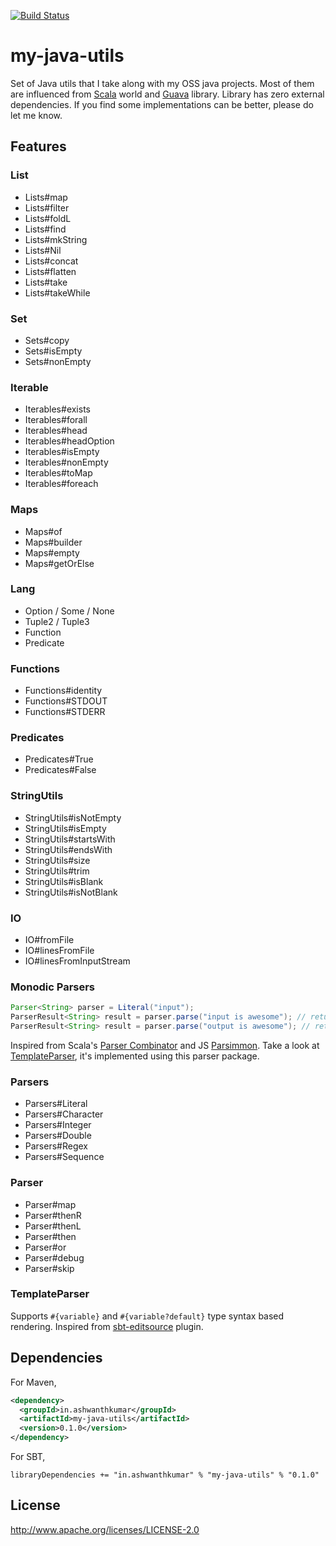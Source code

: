 [![Build Status](https://snap-ci.com/ashwanthkumar/my-java-utils/branch/master/build_image)](https://snap-ci.com/ashwanthkumar/my-java-utils/branch/master)

# my-java-utils
Set of Java utils that I take along with my OSS java projects. Most of them are influenced from [Scala](http://scala-lang.org/) world and [Guava](https://github.com/google/guava) library. Library has zero external dependencies. If you find some implementations can be better, please do let me know.

## Features
### List
- Lists#map
- Lists#filter
- Lists#foldL
- Lists#find
- Lists#mkString
- Lists#Nil
- Lists#concat
- Lists#flatten
- Lists#take
- Lists#takeWhile

### Set
- Sets#copy
- Sets#isEmpty
- Sets#nonEmpty

### Iterable
- Iterables#exists
- Iterables#forall
- Iterables#head
- Iterables#headOption
- Iterables#isEmpty
- Iterables#nonEmpty
- Iterables#toMap
- Iterables#foreach

### Maps
- Maps#of
- Maps#builder
- Maps#empty
- Maps#getOrElse

### Lang
- Option / Some / None
- Tuple2 / Tuple3
- Function
- Predicate

### Functions
- Functions#identity
- Functions#STDOUT
- Functions#STDERR

### Predicates
- Predicates#True
- Predicates#False

### StringUtils
- StringUtils#isNotEmpty
- StringUtils#isEmpty
- StringUtils#startsWith
- StringUtils#endsWith
- StringUtils#size
- StringUtils#trim
- StringUtils#isBlank
- StringUtils#isNotBlank

### IO
- IO#fromFile
- IO#linesFromFile
- IO#linesFromInputStream

### Monodic Parsers
```java
Parser<String> parser = Literal("input");
ParserResult<String> result = parser.parse("input is awesome"); // returns Success<String>
ParserResult<String> result = parser.parse("output is awesome"); // returns Failure<String>
```

Inspired from Scala's [Parser Combinator](https://github.com/scala/scala-parser-combinators) and JS [Parsimmon](https://github.com/jneen/parsimmon).
Take a look at [TemplateParser](https://github.com/ashwanthkumar/my-java-utils/blob/master/src/main/java/in/ashwanthkumar/utils/template/TemplateParser.java), it's implemented using this parser package.

### Parsers
- Parsers#Literal
- Parsers#Character
- Parsers#Integer
- Parsers#Double
- Parsers#Regex
- Parsers#Sequence

### Parser
- Parser#map
- Parser#thenR
- Parser#thenL
- Parser#then
- Parser#or
- Parser#debug
- Parser#skip

### TemplateParser
Supports `#{variable}` and `#{variable?default}` type syntax based rendering. Inspired from [sbt-editsource](http://software.clapper.org/sbt-editsource/#variables) plugin.

## Dependencies

For Maven,
```xml
<dependency>
  <groupId>in.ashwanthkumar</groupId>
  <artifactId>my-java-utils</artifactId>
  <version>0.1.0</version>
</dependency>
```

For SBT,
```
libraryDependencies += "in.ashwanthkumar" % "my-java-utils" % "0.1.0"
```

## License
http://www.apache.org/licenses/LICENSE-2.0
